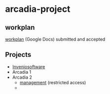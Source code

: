 # arcadia-project

## workplan

[workplan](https://drive.google.com/drive/folders/0B_yrQwn4yBySaW03bWtuRlZBa3M?resourcekey=0-HdksmdeDPzuqN6fUvwg62g) (Google Docs) submitted and accepted

## Projects

* [Inveniosoftware](https://github.com/inveniosoftware/invenio-app-rdm)
* Arcadia 1
* Arcadia 2 
  * [management](https://github.com/plazi/arcadia-2) (restricted access)
  *
